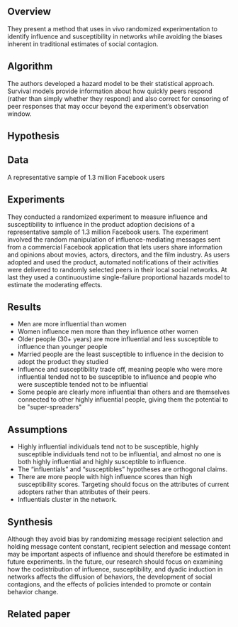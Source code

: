 Overview
--------
They present a method that uses in vivo randomized experimentation to identify influence and
susceptibility in networks while avoiding the biases inherent in traditional estimates of social contagion.

Algorithm
---------
The authors developed a hazard model to be their statistical approach. Survival models provide information about
how quickly peers respond (rather than simply whether they respond) and also correct for censoring of peer responses that may occur beyond the experiment’s observation window.

Hypothesis
----------


Data
----
A representative sample of 1.3 million Facebook users

Experiments
-----------
They conducted a randomized experiment to measure influence and susceptibility to influence in the product adoption decisions of a representative sample of 1.3 million Facebook users. The experiment involved the random manipulation of influence-mediating messages sent from a commercial Facebook application that lets users share information and opinions about movies, actors, directors, and the film industry. As users adopted and used the product, automated notifications of their activities were delivered to randomly selected peers in their local social networks. At last they used a continuoustime single-failure proportional hazards model to estimate the moderating effects. 

Results
-------
* Men are more influential than women    
* Women influence men more than they influence other women     
* Older people (30+ years) are more influential and less susceptible to influence than younger people    
* Married people are the least susceptible to influence in the decision to adopt the product they studied    
* Influence and susceptibility trade off, meaning people who were more influential tended not to be susceptible to influence and people who were susceptible tended not to be influential      
* Some people are clearly more influential than others and are themselves connected to other highly influential people, giving them the potential to be "super-spreaders"

Assumptions
-----------
* Highly influential individuals tend not to be susceptible, highly susceptible individuals tend not to be influential, and almost no one is both highly influential and highly susceptible to influence.      
* The “influentials” and “susceptibles” hypotheses are orthogonal claims.
* There are more people with high influence scores than high susceptibility scores. Targeting should focus on the attributes of current adopters  rather than attributes of their peers. 
* Influentials cluster in the network.

Synthesis
---------
Although they avoid bias by randomizing message recipient selection and holding message content constant, recipient selection and message content may be important aspects of influence and should therefore be estimated in future experiments. In the future, our research should focus on examining how the codistribution of influence, susceptibility, and dyadic induction in networks affects the diffusion of behaviors, the development of social contagions, and the effects of policies intended to promote or contain behavior change.


Related paper
-------------


